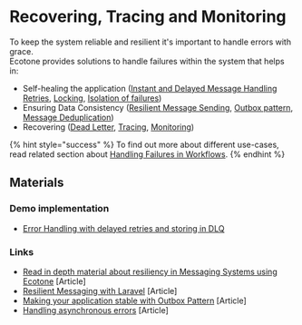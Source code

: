 # Recovering, Tracing and Monitoring

To keep the system reliable and resilient it's important to handle errors with grace. \
Ecotone provides solutions to handle failures within the system that helps in:

* Self-healing the application ([Instant and Delayed Message Handling Retries](resiliency/retries.md), [Locking](resiliency/concurrency-handling.md), [Isolation of failures](message-handling-isolation.md))
* Ensuring Data Consistency ([Resilient Message Sending](resiliency/resilient-sending.md), [Outbox pattern](resiliency/outbox-pattern.md), [Message Deduplication](resiliency/idempotent-consumer-deduplication.md))
* Recovering ([Dead Letter](resiliency/error-channel-and-dead-letter.md), [Tracing](opentelemetry-tracing-and-metrics.md), [Monitoring](ecotone-pulse-service-dashboard.md))

{% hint style="success" %}
To find out more about different use-cases, read related section about [Handling Failures in Workflows](../../messaging/workflows/handling-failures.md).
{% endhint %}

## Materials

### Demo implementation

* [Error Handling with delayed retries and storing in DLQ](https://github.com/ecotoneframework/quickstart-examples/tree/main/ErrorHandling)

### Links

* [Read in depth material about resiliency in Messaging Systems using Ecotone](https://blog.ecotone.tech/building-reactive-message-driven-systems-in-php/) \[Article]
* [Resilient Messaging with Laravel](https://blog.ecotone.tech/ddd-and-messaging-with-laravel-and-ecotone/) \[Article]
* [Making your application stable with Outbox Pattern](https://blog.ecotone.tech/implementing-outbox-pattern-in-php-symfony-laravel-ecotone/) \[Article]
* [Handling asynchronous errors](https://blog.ecotone.tech/working-with-asynchronous-failures-in-php/) \[Article]
